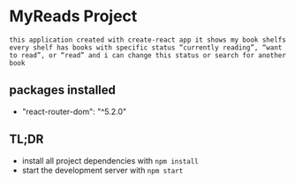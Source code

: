 # MyReads Project

    this application created with create-react app it shows my book shelfs every shelf has books with specific status “currently reading”, “want to read”, or “read” and i can change this status or search for another book 

## packages installed

* "react-router-dom": "^5.2.0"

## TL;DR

* install all project dependencies with `npm install`
* start the development server with `npm start`

